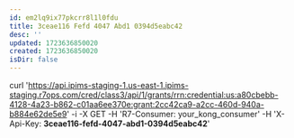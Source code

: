 ```yaml
---
id: em2lq9ix77pkcrr8l1l0fdu
title: 3ceae116 Fefd 4047 Abd1 0394d5eabc42
desc: ''
updated: 1723636850020
created: 1723636850020
isDir: false
---
```

curl 'https://api.ipims-staging-1.us-east-1.ipims-staging.r7ops.com/cred/class3/api/1/grants/rrn:credential:us:a80cbebb-4128-4a23-b862-c01aa6ee370e:grant:2cc42ca9-a2cc-460d-940a-b884e62de5e9' -i -X GET -H 'R7-Consumer: your_kong_consumer' -H 'X-Api-Key: **3ceae116-fefd-4047-abd1-0394d5eabc42**'
